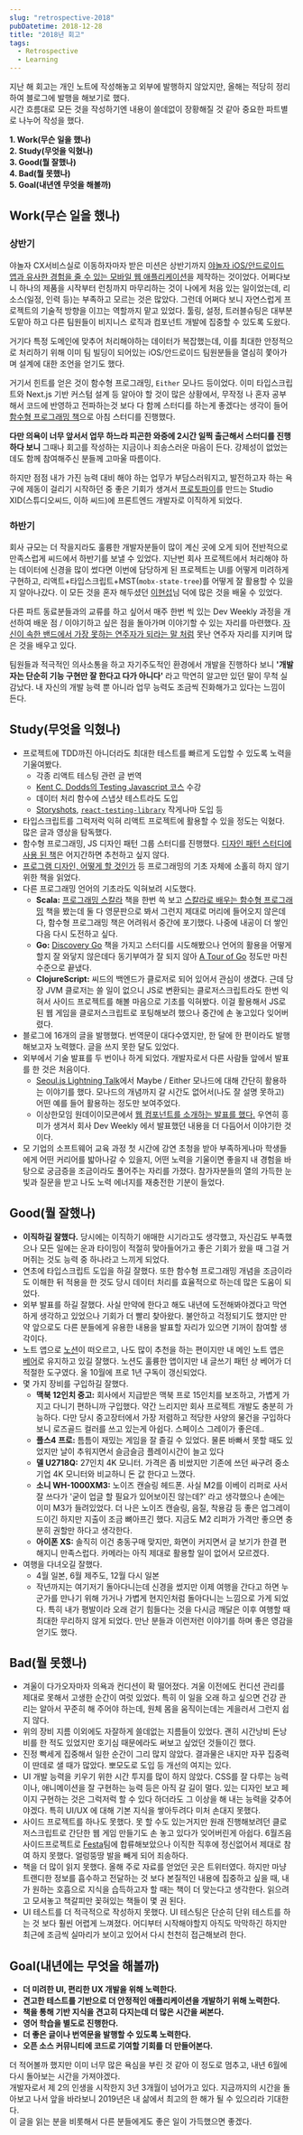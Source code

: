 ```yaml
---
slug: "retrospective-2018"
pubDatetime: 2018-12-28
title: "2018년 회고"
tags:
  - Retrospective
  - Learning
---
```


지난 해 회고는 개인 노트에 작성해놓고 외부에 발행하지 않았지만, 올해는 적당히 정리하여 블로그에 발행을 해보기로 했다.  
시간 흐름대로 모든 것을 작성하기엔 내용이 쓸데없이 장황해질 것 같아 중요한 파트별로 나누어 작성을 했다.

**1. Work(무슨 일을 했나)**  
**2. Study(무엇을 익혔나)**  
**3. Good(뭘 잘했나)**  
**4. Bad(뭘 못했나)**  
**5. Goal(내년엔 무엇을 해볼까)**

## Work(무슨 일을 했나)

### 상반기

야놀자 CX서비스실로 이동하자마자 받은 미션은 상반기까지 [야놀자 iOS/안드로이드 앱과 유사한 경험을 줄 수 있는 모바일 웹 애플리케이션](https://m.yanolja.com)을 제작하는 것이었다. 어쩌다보니 하나의 제품을 시작부터 런칭까지 마무리하는 것이 나에게 처음 있는 일이었는데, 리소스(일정, 인력 등)는 부족하고 모르는 것은 많았다. 그런데 어쩌다 보니 자연스럽게 프로젝트의 기술적 방향을 이끄는 역할까지 맡고 있었다. 툴링, 설정, 트러블슈팅은 대부분 도맡아 하고 다른 팀원들이 비지니스 로직과 컴포넌트 개발에 집중할 수 있도록 도왔다.

거기다 특정 도메인에 맞추어 처리해야하는 데이터가 복잡했는데, 이를 최대한 안정적으로 처리하기 위해 이미 팀 빌딩이 되어있는 iOS/안드로이드 팀원분들을 열심히 쫓아가며 설계에 대한 조언을 얻기도 했다.

거기서 힌트를 얻은 것이 함수형 프로그래밍, `Either` 모나드 등이었다. 이미 타입스크립트와 Next.js 기반 커스텀 설계 등 알아야 할 것이 많은 상황에서, 무작정 나 혼자 공부해서 코드에 반영하고 전파하는것 보다 다 함께 스터디를 하는게 좋겠다는 생각이 들어 [함수형 프로그래밍 책](https://rinae.dev/posts/functional-javascript-review)으로 아침 스터디를 진행했다.

**다만 의욕이 너무 앞서서 업무 하느라 피곤한 와중에 2시간 일찍 출근해서 스터디를 진행하다 보니** 그때나 회고를 작성하는 지금이나 죄송스러운 마음이 든다. 강제성이 없었는데도 함께 참여해주신 분들께 고마울 따름이다.

하지만 점점 내가 가진 능력 대비 해야 하는 업무가 부담스러워지고, 발전하고자 하는 욕구에 제동이 걸리기 시작하던 중 좋은 기회가 생겨서 [프로토파이](https://protopie.io_)를 만드는 Studio XID(스튜디오씨드, 이하 씨드)에 프론트엔드 개발자로 이직하게 되었다.

### 하반기

회사 규모는 더 작을지라도 훌륭한 개발자분들이 많이 계신 곳에 오게 되어 전반적으로 만족스럽게 씨드에서 하반기를 보낼 수 있었다. 지난번 회사 프로젝트에서 처리해야 하는 데이터에 신경을 많이 썼다면 이번에 담당하게 된 프로젝트는 UI를 어떻게 미려하게 구현하고, 리액트+타입스크립트+MST(`mobx-state-tree`)를 어떻게 잘 활용할 수 있을지 알아나갔다. 이 모든 것을 혼자 해두셨던 [이현섭](https://hyunseob.github.io/resume/)님 덕에 많은 것을 배울 수 있었다.

다른 파트 동료분들과의 교류를 하고 싶어서 매주 한번 씩 있는 Dev Weekly 과정을 개선하여 배운 점 / 이야기하고 싶은 점을 돌아가며 이야기할 수 있는 자리를 마련했다. [자신이 속한 밴드에서 가장 못하는 연주자가 되라는 말 처럼](http://softwaretherapist.blogspot.com/2009/11/blog-post_7.html) 못난 연주자 자리를 지키며 많은 것을 배우고 있다.

팀원들과 적극적인 의사소통을 하고 자기주도적인 환경에서 개발을 진행하다 보니 **'개발자는 단순히 기능 구현만 잘 한다고 다가 아니다'** 라고 막연히 알고만 있던 말이 무척 실감났다. 내 자신의 개발 능력 뿐 아니라 업무 능력도 조금씩 진화해가고 있다는 느낌이 든다.

## Study(무엇을 익혔나)

- 프로젝트에 TDD까진 아니더라도 최대한 테스트를 빠르게 도입할 수 있도록 노력을 기울여봤다.
  - 각종 리액트 테스팅 관련 글 번역
  - [Kent C. Dodds의 Testing Javascript 코스](https://testingjavascript.com) 수강
  - 데이터 처리 함수에 스냅샷 테스트라도 도입
  - [Storyshots](https://github.com/storybooks/storybook/tree/next/addons/storyshots/storyshots-core), [`react-testing-library`](https://github.com/kentcdodds/react-testing-library) 작게나마 도입 등
- 타입스크립트를 그럭저럭 익혀 리액트 프로젝트에 활용할 수 있을 정도는 익혔다. 많은 글과 영상을 탐독했다.
- 함수형 프로그래밍, JS 디자인 패턴 그룹 스터디를 진행했다. [디자인 패턴 스터디에 사용 된 책](http://aladin.kr/p/ObDTM)은 어지간하면 추천하고 싶지 않다.
- [프로그램 디자인, 어떻게 할 것인가](http://aladin.kr/p/76MFl) 등 프로그래밍의 기초 자체에 소홀히 하지 않기 위한 책을 읽었다.
- 다른 프로그래밍 언어의 기초라도 익혀보려 시도했다.
  - **Scala:** [프로그래밍 스칼라](http://aladin.kr/p/JoKvW) 책을 한번 쓱 보고 [스칼라로 배우는 함수형 프로그래밍](http://aladin.kr/p/j6kUs) 책을 봤는데 둘 다 영문판으로 봐서 그런지 제대로 머리에 들어오지 않은데다, 함수형 프로그래밍 책은 어려워서 중간에 포기했다. 나중에 내공이 더 쌓인 다음 다시 도전하고 싶다.
  - **Go:** [Discovery Go](http://aladin.kr/p/Jngxn) 책을 가지고 스터디를 시도해봤으나 언어의 활용을 어떻게 할지 잘 와닿지 않은데다 동기부여가 잘 되지 않아 [A Tour of Go](https://tour.golang.org/) 정도만 마친 수준으로 끝냈다.
  - **ClojureScript:** 씨드의 백엔드가 클로저로 되어 있어서 관심이 생겼다. 근데 당장 JVM 클로저는 쓸 일이 없으니 JS로 변환되는 클로저스크립트라도 한번 익혀서 사이드 프로젝트를 해볼 마음으로 기초를 익혀봤다. 이걸 활용해서 JS로 된 웹 게임을 클로저스크립트로 포팅해보려 했으나 중간에 손 놓고있다 잊어버렸다.
- 블로그에 16개의 글을 발행했다. 번역문이 대다수였지만, 한 달에 한 편이라도 발행해보고자 노력했다. 글을 쓰지 못한 달도 있었다.
- 외부에서 기술 발표를 두 번이나 하게 되었다. 개발자로서 다른 사람들 앞에서 발표를 한 것은 처음이다.
  - [Seoul.js Lightning Talk](https://festa.io/events/49)에서 Maybe / Either 모나드에 대해 간단히 활용하는 이야기를 했다. 모나드의 개념까지 갈 시간도 없어서(나도 잘 설명 못하고) 어떤 예를 들어 활용하는 정도만 보여주었다.
  - 이상한모임 원데이이모콘에서 [웹 컴포넌트를 소개하는 발표를 했다.](https://youtu.be/qfp6AGcVnDQ) 우연히 흥미가 생겨서 회사 Dev Weekly 에서 발표했던 내용을 더 다듬어서 이야기한 것이다.
- 모 기업의 소프트웨어 교육 과정 첫 시간에 강연 초청을 받아 부족하게나마 학생들에게 어떤 커리어를 밟아나갈 수 있을지, 어떤 노력을 기울이면 좋을지 내 경험을 바탕으로 궁금증을 조금이라도 풀어주는 자리를 가졌다. 참가자분들의 열의 가득한 눈빛과 질문을 받고 나도 노력 에너지를 재충전한 기분이 들었다.

## Good(뭘 잘했나)

- **이직하길 잘했다.** 당시에는 이직하기 애매한 시기라고도 생각했고, 자신감도 부족했으나 모든 일에는 운과 타이밍이 적절히 맞아들어가고 좋은 기회가 왔을 때 그걸 거머쥐는 것도 능력 중 하나라고 느끼게 되었다.
- 연초에 타입스크립트 도입을 하길 잘했다. 또한 함수형 프로그래밍 개념을 조금이라도 이해한 뒤 적용을 한 것도 당시 데이터 처리를 효율적으로 하는데 많은 도움이 되었다.
- 외부 발표를 하길 잘했다. 사실 만약에 한다고 해도 내년에 도전해봐야겠다고 막연하게 생각하고 있었으나 기회가 더 빨리 찾아왔다. 불안하고 걱정되기도 했지만 만약 앞으로도 다른 분들에게 유용한 내용을 발표할 자리가 있으면 기꺼이 참여할 생각이다.
- 노트 앱으로 [노션](https://notion.so)이 떠오르고, 나도 많이 추천을 하는 편이지만 내 메인 노트 앱은 [베어](https://bear.app)로 유지하고 있길 잘했다. 노션도 훌륭한 앱이지만 내 글쓰기 패턴 상 베어가 더 적절한 도구였다. 올 10월에 프로 1년 구독이 갱신되었다.
- 몇 가지 장비를 구입하길 잘했다.
  - **맥북 12인치 중고:** 회사에서 지급받은 맥북 프로 15인치를 보조하고, 가볍게 가지고 다니기 편하니까 구입했다. 약간 느리지만 회사 프로젝트 개발도 충분히 가능하다. 다만 당시 중고장터에서 가장 저렴하고 적당한 사양의 물건을 구입하다보니 로즈골드 컬러를 쓰고 있는게 아쉽다. 스페이스 그레이가 좋은데..
  - **플스4 프로:** 틈틈이 재밌는 게임을 잘 즐길 수 있었다. 물론 바빠서 못할 때도 있었지만 날이 추워지면서 슬금슬금 플레이시간이 늘고 있다
  - **델 U2718Q:** 27인치 4K 모니터. 가격은 좀 비쌌지만 기존에 쓰던 싸구려 중소기업 4K 모니터와 비교하니 돈 값 한다고 느꼈다.
  - **소니 WH-1000XM3:** 노이즈 캔슬링 헤드폰. 사실 M2를 이베이 리퍼로 사서 잘 쓰다가 '굳이 업글 할 필요가 있어보이진 않는데?' 라고 생각했으나 손에는 이미 M3가 들려있었다. 더 나은 노이즈 캔슬링, 음질, 착용감 등 좋은 업그레이드이긴 하지만 지출이 조금 뼈아프긴 했다. 지금도 M2 리퍼가 가격만 좋으면 충분히 권할만 하다고 생각한다.
  - **아이폰 XS:** 솔직히 이건 충동구매 맞지만, 화면이 커지면서 글 보기가 한결 편해지니 만족스럽다. 카메라는 아직 제대로 활용할 일이 없어서 모르겠다.
- 여행을 다녀오길 잘했다.
  - 4월 일본, 6월 제주도, 12월 다시 일본
  - 작년까지는 여기저기 돌아다니는데 신경을 썼지만 이제 여행을 간다고 하면 누군가를 만나기 위해 가거나 가볍게 현지인처럼 돌아다니는 느낌으로 가게 되었다. 특히 내가 평발이라 오래 걷기 힘들다는 것을 다시금 깨달은 이후 여행할 때 최대한 무리하지 않게 되었다. 만난 분들과 이런저런 이야기를 하며 좋은 영감을 얻기도 했다.

## Bad(뭘 못했나)

- 겨울이 다가오자마자 의욕과 컨디션이 확 떨어졌다. 겨울 이전에도 컨디션 관리를 제대로 못해서 고생한 순간이 여럿 있었다. 특히 이 일을 오래 하고 싶으면 건강 관리는 알아서 꾸준히 해 주어야 하는데, 원체 몸을 움직이는데는 게을러서 그런지 쉽지 않다.
- 위의 장비 지름 이외에도 자잘하게 쓸데없는 지름들이 있었다. 괜히 시간낭비 돈낭비를 한 적도 있었지만 호기심 때문에라도 써보고 싶었던 것들이긴 했다.
- 진정 빡세게 집중해서 일한 순간이 그리 많지 않았다. 결과물은 내지만 자꾸 집중력이 딴데로 샐 때가 많았다. 뽀모도로 도입 등 개선의 여지는 있다.
- UI 개발 능력을 키우기 위한 시간 투지를 많이 하지 않았다. CSS를 잘 다루는 능력이나, 애니메이션을 잘 구현하는 능력 등은 아직 갈 길이 멀다. 있는 디자인 보고 페이지 구현하는 것은 그럭저럭 할 수 있다 하더라도 그 이상을 해 내는 능력을 갖추어야겠다. 특히 UI/UX 에 대해 기본 지식을 쌓아두려다 미처 손대지 못했다.
- 사이드 프로젝트를 하나도 못했다. 못 할 수도 있는거지만 원래 진행해보려던 클로저스크립트로 간단한 웹 게임 만들기도 손 놓고 있다가 잊어버린게 아쉽다. 6월즈음 사이드프로젝트로 [Festa](https://festa.io)팀에 합류해보았으나 이직한 직후에 정신없어서 제대로 참여 하지 못했다. 얼렁뚱땅 발을 빼게 되어 죄송하다.
- 책을 더 많이 읽지 못했다. 올해 주로 자료를 얻었던 곳은 트위터였다. 하지만 마냥 트랜디한 정보를 흡수하고 전달하는 것 보다 본질적인 내용에 집중하고 싶을 때, 내가 원하는 호흡으로 지식을 습득하고자 할 때는 책이 더 맞는다고 생각한다. 읽으려고 모셔놓고 책갈피만 꽂혀있는 책들이 몇 권 된다.
- UI 테스트를 더 적극적으로 작성하지 못했다. UI 테스팅은 단순히 단위 테스트를 하는 것 보다 훨씬 어렵게 느껴졌다. 어디부터 시작해야할지 아직도 막막하긴 하지만 최근에 조금씩 실마리가 보이고 있어서 다시 천천히 접근해보려 한다.

## Goal(내년에는 무엇을 해볼까)

- **더 미려한 UI, 편리한 UX 개발을 위해 노력한다.**
- **견고한 테스트를 기반으로 더 안정적인 애플리케이션을 개발하기 위해 노력한다.**
- **책을 통해 기반 지식을 견고히 다지는데 더 많은 시간을 써본다.**
- **영어 학습을 별도로 진행한다.**
- **더 좋은 글이나 번역문을 발행할 수 있도록 노력한다.**
- **오픈 소스 커뮤니티에 코드로 기여할 기회를 더 만들어본다.**

더 적어볼까 했지만 이미 너무 많은 욕심을 부린 것 같아 이 정도로 멈추고, 내년 6월에 다시 돌아보는 시간을 가져야겠다.  
개발자로서 제 2의 인생을 시작한지 3년 3개월이 넘어가고 있다. 지금까지의 시간을 돌아보고 나서 앞을 바라보니 2019년은 내 삶에서 최고의 한 해가 될 수 있으리라 기대한다.  
이 글을 읽는 분을 비롯해서 다른 분들에게도 좋은 일이 가득했으면 좋겠다.
